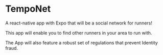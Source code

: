# TempoNet

A react-native app with Expo that will be a social network for runners!

This app will enable you to find other runners in your area to run with.

The App will also feature a robust set of regulations that prevent Identity fraud.
